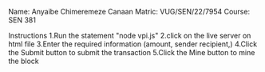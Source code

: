 Name: Anyaibe Chimeremeze Canaan
Matric: VUG/SEN/22/7954
Course: SEN 381

Instructions
1.Run the statement "node vpi.js" 
2.click on the live server on html file
3.Enter the required information (amount, sender recipient,)
4.Click the Submit button to submit the transaction
5.Click the Mine button to mine the block 
